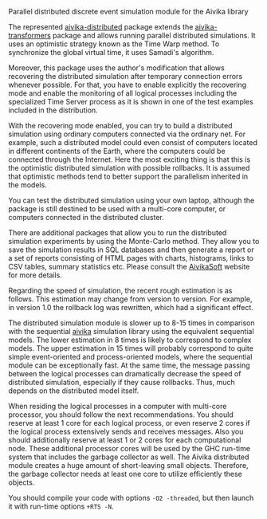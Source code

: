 Parallel distributed discrete event simulation module for the Aivika library

The represented [aivika-distributed](http://hackage.haskell.org/package/aivika-distributed) package extends
the [aivika-transformers](http://hackage.haskell.org/package/aivika-transformers) package and
allows running parallel distributed simulations. It uses an optimistic strategy known as 
the Time Warp method. To synchronize the global virtual time, it uses Samadi's algorithm. 

Moreover, this package uses the author's modification that allows recovering the distributed
simulation after temporary connection errors whenever possible. For that, you have to enable explicitly 
the recovering mode and enable the monitoring of all logical processes including the specialized Time Server process 
as it is shown in one of the test examples included in the distribution.

With the recovering mode enabled, you can try to build a distributed simulation using ordinary computers connected
via the ordinary net. For example, such a distributed model could even consist of computers located in different 
continents of the Earth, where the computers could be connected through the Internet. Here the most exciting thing 
is that this is the optimistic distributed simulation with possible rollbacks. It is assumed that optimistic methods 
tend to better support the parallelism inherited in the models. 

You can test the distributed simulation using your own laptop, although the package is still destined to be 
used with a multi-core computer, or computers connected in the distributed cluster.

There are additional packages that allow you to run the distributed simulation experiments by using
the Monte-Carlo method. They allow you to save the simulation results in SQL databases and then generate a report 
or a set of reports consisting of HTML pages with charts, histograms, links to CSV tables, summary statistics etc.
Please consult the [AivikaSoft](http://www.aivikasoft.com) website for more details.

Regarding the speed of simulation, the recent rough estimation is as follows. This estimation may change from 
version to version. For example, in version 1.0 the rollback log was rewritten, which had a significant effect.

The distributed simulation module is slower up to 8-15 times in comparison with the sequential 
[aivika](http://hackage.haskell.org/package/aivika) simulation library using the equivalent sequential models. 
The lower estimation in 8 times is likely to correspond to complex models. The upper estimation in 15 times will 
probably correspond to quite simple event-oriented and process-oriented models, where the sequential module can 
be exceptionally fast. At the same time, the message passing between the logical processes can dramatically 
decrease the speed of distributed simulation, especially if they cause rollbacks. Thus, much depends on 
the distributed model itself.

When residing the logical processes in a computer with multi-core processor, you should follow the next recommendations. 
You should reserve at least 1 core for each logical process, or even reserve 2 cores if the logical process extensively 
sends and receives messages. Also you should additionally reserve at least 1 or 2 cores for each computational node. 
These additional processor cores will be used by the GHC run-time system that includes the garbage collector as well. 
The Aivika distributed module creates a huge amount of short-leaving small objects. Therefore, the garbage collector 
needs at least one core to utilize efficiently these objects.

You should compile your code with options `-O2 -threaded`, but then launch it with run-time options `+RTS -N`.
